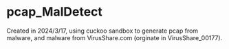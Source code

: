 # pcap_MalDetect
Created in 2024/3/17, using cuckoo sandbox to generate pcap from malware, and malware from VirusShare.com (orginate in VirusShare_00177).
